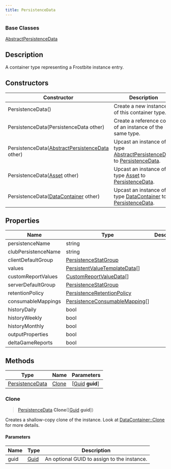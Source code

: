 ```yaml
---
title: PersistenceData
---
```

### Base Classes

[AbstractPersistenceData](AbstractPersistenceData)

## Description

A container type representing a Frostbite instance entry.

## Constructors

| Constructor                                                                | Description                                                                                                           |
| -------------------------------------------------------------------------- | --------------------------------------------------------------------------------------------------------------------- |
| PersistenceData()                                                          | Create a new instance of this container type.                                                                         |
| PersistenceData(PersistenceData other)                                     | Create a reference copy of an instance of the same type.                                                              |
| PersistenceData([AbstractPersistenceData](AbstractPersistenceData) other)  | Upcast an instance of type [AbstractPersistenceData](AbstractPersistenceData) to [PersistenceData](PersistenceData).  |
| PersistenceData([Asset](Asset) other)                                      | Upcast an instance of type [Asset](Asset) to [PersistenceData](PersistenceData).                                      |
| PersistenceData([DataContainer](/vext/ref/shared/class/datacontainer) other) | Upcast an instance of type [DataContainer](/vext/ref/shared/class/datacontainer) to [PersistenceData](PersistenceData). |

## Properties

| Name                | Type                                                             | Description |
| ------------------- | ---------------------------------------------------------------- | ----------- |
| persistenceName     | string                                                           |             |
| clubPersistenceName | string                                                           |             |
| clientDefaultGroup  | [PersistenceStatGroup](PersistenceStatGroup)                     |             |
| values              | [PersistentValueTemplateData](PersistentValueTemplateData)\[\]   |             |
| customReportValues  | [CustomReportValueData](CustomReportValueData)\[\]               |             |
| serverDefaultGroup  | [PersistenceStatGroup](PersistenceStatGroup)                     |             |
| retentionPolicy     | [PersistenceRetentionPolicy](PersistenceRetentionPolicy)         |             |
| consumableMappings  | [PersistenceConsumableMapping](PersistenceConsumableMapping)\[\] |             |
| historyDaily        | bool                                                             |             |
| historyWeekly       | bool                                                             |             |
| historyMonthly      | bool                                                             |             |
| outputProperties    | bool                                                             |             |
| deltaGameReports    | bool                                                             |             |

## Methods

| Type                               | Name            | Parameters                                     |
| ---------------------------------- | --------------- | ---------------------------------------------- |
| [PersistenceData](PersistenceData) | [Clone](#clone) | \[[Guid](/vext/ref/shared/class/guid) **guid**\] |

### Clone

> [PersistenceData](PersistenceData) **Clone**(\[[Guid](/vext/ref/shared/class/guid) **guid**\])

Creates a shallow-copy clone of the instance. Look at [DataContainer::Clone](/vext/ref/shared/class/datacontainer#clone) for more details.

#### Parameters

| Name | Type         | Description                                 |
| ---- | ------------ | ------------------------------------------- |
| guid | [Guid](Guid) | An optional GUID to assign to the instance. |

